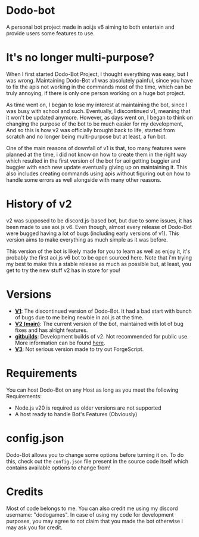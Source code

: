 # Dodo-bot
A personal bot project made in aoi.js v6 aiming to both entertain and provide users some features to use.

# It's no longer multi-purpose?
When I first started Dodo-Bot Project, I thought everything was easy, but I was wrong. Maintaining Dodo-Bot v1 was absolutely painful, since you have to fix the apis not working in the commands most of the time, which can be truly annoying, if there is only one person working on a huge bot project. 

As time went on, I began to lose my interest at maintaining the bot, since I was busy with school and such. Eventually, I discontinued v1, meaning that it won't be updated anymore. However, as days went on, I began to think on changing the purpose of the bot to be much easier for my development, And so this is how v2 was officially brought back to life, started from scratch and no longer being multi-purpose but at least, a fun bot.

One of the main reasons of downfall of v1 is that, too many features were planned at the time, i did not know on how to create them in the right way which resulted in the first version of the bot for aoi getting buggier and buggier with each new update eventually giving up on maintaining it. This also includes creating commands using apis without figuring out on how to handle some errors as well alongside with many other reasons.

# History of v2
v2 was supposed to be discord.js-based bot, but due to some issues, it has been made to use aoi.js v6. Even though, almost every release of Dodo-Bot were bugged having a lot of bugs (including early versions of v1). This version aims to make everything as much simple as it was before. 

This version of the bot is likely made for you to learn as well as enjoy it, it's probably the first aoi.js v6 bot to be open sourced here. Note that i'm trying my best to make this a stable release as much as possible but, at least, you get to try the new stuff v2 has in store for you!

# Versions
* **[V1](https://github.com/DodoGames7/Dodo-Bot/tree/v1)**: The discontinued version of Dodo-Bot. It had a bad start with bunch of bugs due to me being newbie in aoi.js at the time.
* **[V2 (main)](https://github.com/DodoGames7/Dodo-Bot/tree/v2)**: The current version of the bot, maintained with lot of bug fixes and has alright features.
* **[gitbuilds](https://github.com/DodoGames7/Dodo-Bot/tree/gitbuilds)**: Development builds of v2. Not recommended for public use. More information can be found [here](https://dodogames7.github.io/dodo-bot-site/advanced/gitbuilds/).
* **[V3](https://github.com/DodoGames7/Dodo-Bot/tree/v3)**: Not serious version made to try out ForgeScript.
# Requirements
You can host Dodo-Bot on any Host as long as you meet the following Requirements:
* Node.js v20 is required as older versions are not supported
* A host ready to handle Bot's Features (Obviously)


# config.json
Dodo-Bot allows you to change some options before turning it on. To do this, check out the `config.json` file present in the source code itself which contains available options to change from!

# Credits
Most of code belongs to me. You can also credit me using my discord username: "dodogames". In case of using my code for development purposes, you may agree to not claim that you made the bot otherwise i may ask you for credit.
